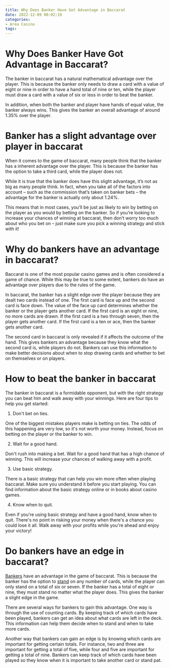 ```yaml
---
title: Why Does Banker Have Got Advantage in Baccarat
date: 2022-12-09 00:02:19
categories:
- Area Casino
tags:
---
```



#  Why Does Banker Have Got Advantage in Baccarat?

The banker in baccarat has a natural mathematical advantage over the player. This is because the banker only needs to draw a card with a value of eight or nine in order to have a hand total of nine or ten, while the player must draw a card with a value of six or less in order to beat the banker.

In addition, when both the banker and player have hands of equal value, the banker always wins. This gives the banker an overall advantage of around 1.35% over the player.

#  Banker has a slight advantage over player in baccarat 

When it comes to the game of baccarat, many people think that the banker has a inherent advantage over the player. This is because the banker has the option to take a third card, while the player does not. 

While it is true that the banker does have this slight advantage, it’s not as big as many people think. In fact, when you take all of the factors into account – such as the commission that’s taken on banker bets – the advantage for the banker is actually only about 1.24%. 

This means that in most cases, you’ll be just as likely to win by betting on the player as you would by betting on the banker. So if you’re looking to increase your chances of winning at baccarat, then don’t worry too much about who you bet on – just make sure you pick a winning strategy and stick with it!

#  Why do bankers have an advantage in baccarat? 

Baccarat is one of the most popular casino games and is often considered a game of chance. While this may be true to some extent, bankers do have an advantage over players due to the rules of the game.

In baccarat, the banker has a slight edge over the player because they are dealt two cards instead of one. The first card is face up and the second card is face down. The value of the face up card determines whether the banker or the player gets another card. If the first card is an eight or nine, no more cards are drawn. If the first card is a two through seven, then the player gets another card. If the first card is a ten or ace, then the banker gets another card.

The second card in baccarat is only revealed if it affects the outcome of the hand. This gives bankers an advantage because they know what the second card is, while players do not. Bankers can use this information to make better decisions about when to stop drawing cards and whether to bet on themselves or on players.

#  How to beat the banker in baccarat

The banker in baccarat is a formidable opponent, but with the right strategy you can beat him and walk away with your winnings. Here are four tips to help you get started:

1. Don't bet on ties.

One of the biggest mistakes players make is betting on ties. The odds of this happening are very low, so it's not worth your money. Instead, focus on betting on the player or the banker to win.

2. Wait for a good hand.

Don't rush into making a bet. Wait for a good hand that has a high chance of winning. This will increase your chances of walking away with a profit.

3. Use basic strategy.

There is a basic strategy that can help you win more often when playing baccarat. Make sure you understand it before you start playing. You can find information about the basic strategy online or in books about casino games.

4. Know when to quit.

Even if you're using basic strategy and have a good hand, know when to quit. There's no point in risking your money when there's a chance you could lose it all. Walk away with your profits while you're ahead and enjoy your victory!

#  Do bankers have an edge in baccarat?

[Bankers](https://en.wikipedia.org/wiki/Banker) have an advantage in the game of baccarat. This is because the banker has the option to [stand](https://en.wiktionary.org/wiki/stand) on any number of cards, while the player can only stand on a total of six or seven. If the banker has a total of eight or nine, they must stand no matter what the player does. This gives the banker a slight edge in the game.

There are several ways for bankers to gain this advantage. One way is through the use of counting cards. By keeping track of which cards have been played, bankers can get an idea about what cards are left in the deck. This information can help them decide when to stand and when to take more cards.

Another way that bankers can gain an edge is by knowing which cards are important for getting certain totals. For instance, two and three are important for getting a total of five, while four and five are important for getting a total of nine. Bankers can keep track of which cards have been played so they know when it is important to take another card or stand pat.